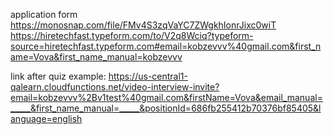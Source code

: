 
application form
https://monosnap.com/file/FMv4S3zqVaYC7ZWgkhIonrJixc0wiT
https://hiretechfast.typeform.com/to/V2q8Wciq?typeform-source=hiretechfast.typeform.com#email=kobzevvv%40gmail.com&first_name=Vova&first_name_manual=kobzevvv


link after quiz example: 
https://us-central1-qalearn.cloudfunctions.net/video-interview-invite?email=kobzevvv%2Bv1test%40gmail.com&firstName=Vova&email_manual=_____&first_name_manual=_____&positionId=686fb255412b70376bf85405&language=english